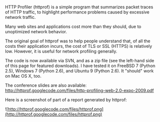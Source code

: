 HTTP Profiler (httprof) is a simple program that summarizes packet traces of HTTP traffic, to highlight performance problems caused by excessive network traffic.

Many web sites and applications cost more than they should, due to unoptimized network behavior.

The original goal of httprof was to help people understand that, of all the costs their application incurs, the cost of TLS or SSL (HTTPS) is relatively low. However, it is useful for network profiling generally.

The code is now available via SVN, and as a zip file (see the left-hand side of this page for featured downloads). I have tested it on FreeBSD 7 (Python 2.5), Windows 7 (Python 2.6), and Ubuntu 9 (Python 2.6). It "should" work on Mac OS X, too.

The conference slides are also available: http://httprof.googlecode.com/files/http-profiling-web-2.0-expo-2009.pdf

Here is a screenshot of part of a report generated by httprof:

![http://httprof.googlecode.com/files/httprof.png](http://httprof.googlecode.com/files/httprof.png)